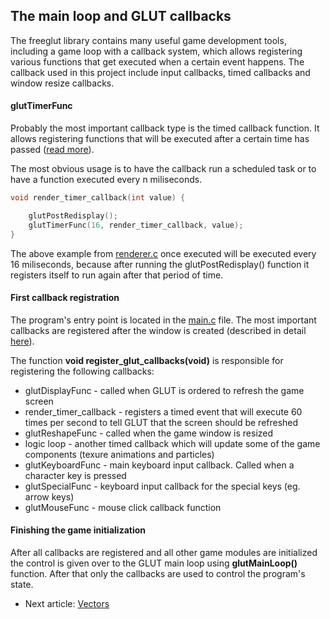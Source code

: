 ## The main loop and GLUT callbacks
The freeglut library contains many useful game development tools, including a game loop with a callback
system, which allows registering various functions that get executed when a certain event happens. The
callback used in this project include input callbacks, timed callbacks and window resize callbacks.

#### glutTimerFunc
Probably the most important callback type is the timed callback function. It allows registering functions that will be executed
after a certain time has passed ([read more](https://www.opengl.org/resources/libraries/glut/spec3/node64.html)).

The most obvious usage is to have the callback run a scheduled task or to have a function executed every n miliseconds.

```c
void render_timer_callback(int value) {

	glutPostRedisplay();
	glutTimerFunc(16, render_timer_callback, value);
}
```
The above example from [renderer.c](../../rogal/source/render/renderer.c) once executed will be executed every 
16 miliseconds, because after running the glutPostRedisplay() function it registers itself to run again after that period of time.

#### First callback registration
The program's entry point is located in the [main.c](../../rogal/source/main.c) file. The most important
callbacks are registered after the window is created (described in detail [here]()).

The function **void register_glut_callbacks(void)** is responsible for registering the following callbacks:
- glutDisplayFunc - called when GLUT is ordered to refresh the game screen
- render_timer_callback - registers a timed event that will execute 60 times per second to tell GLUT that the screen should be refreshed
- glutReshapeFunc - called when the game window is resized
- logic loop - another timed callback which will update some of the game components (texure animations and particles)
- glutKeyboardFunc - main keyboard input callback. Called when a character key is pressed
- glutSpecialFunc - keyboard input callback for the special keys (eg. arrow keys)
- glutMouseFunc - mouse click callback function

#### Finishing the game initialization
After all callbacks are registered and all other game modules are initialized the control is given over to the GLUT main loop using 
**glutMainLoop()** function. After that only the callbacks are used to control the program's state.

- Next article: [Vectors](vectors.md)